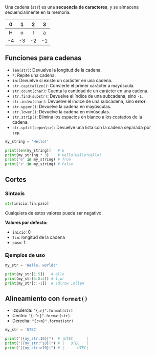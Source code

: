 Una cadena (`str`) es una **secuencia de caracteres**, y se almacena secuencialmente en la memoria.

|  0  |  1  |  2  |  3  |
| :-: | :-: | :-: | :-: |
|  H  |  o  |  l  |  a  |
| -4  | -3  | -2  | -1  |

## Funciones para cadenas

- `len(str)`: Devuelve la longitud de la cadena.
- `*`: Repite una cadena.
- `in`: Devuelve si existe un carácter en una cadena.
- `str.capitalize()`: Convierte el primer carácter a mayúscula.
- `str.count(char)`: Cuenta la cantidad de un carácter en una cadena.
- `str.find(substr)`: Devuelve el índice de una subcadena, sino `-1`.
- `str.index(char)`: Devuelve el índice de una subcadena, sino **error**.
- `str.upper()`: Devuelve la cadena en mayúsculas.
- `str.lower()`: Devuelve la cadena en minúsculas.
- `str.strip()`: Elimina los espacios en blanco a los costados de la cadena.
- `str.split(sep=<\s>)`: Devuelve una lista con la cadena separada por `sep`.

```python
my_string = 'Hello!'

print(len(my_string))   # 6
print(my_string * 3)    # Hello!Hello!Hello!
print('e' in my_string) # True
print('z' in my_string) # False
```

## Cortes

### Sintaxis

```python
str[inicio:fin:paso]
```

Cualquiera de estos valores puede ser negativo.

**Valores por defecto:**
- `inicio`: 0
- `fin`: longitud de la cadena
- `paso`: 1

### Ejemplos de uso

```python
my_str = 'Hello, world!'

print(my_str[1:5])   # ello
print(my_str[3:8:2]) # l,wr
print(my_str[::-1])  # !dlrow ,olleH
```

## Alineamiento con `format()`

- Izquierda: `"{:n}".format(str)`
- Centro: `"{:^n}".format(str)`
- Derecha: `"{:>n}".format(str)`

```python
my_str = 'UTEC'

print("|{my_str:10}|")  # |UTEC      |
print("|{my_str:^10}|") # |   UTEC   |
print("|{my_str:>10}|") # |      UTEC|
```

